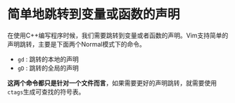 简单地跳转到变量或函数的声明
============================

在使用C++编写程序时候，我们需要跳转到变量或者函数的声明。Vim支持简单的声明跳转，主要是下面两个Normal模式下的命令。

* `gd` : 跳转的本地的声明
* `gD` : 跳转的全局的声明

**这两个命令都只是针对一个文件而言**，如果需要更好的声明跳转，就需要使用`ctags`生成可查找的符号表。
